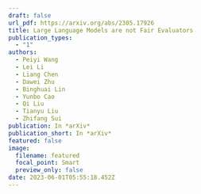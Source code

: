 ```yaml
---
draft: false
url_pdf: https://arxiv.org/abs/2305.17926
title: Large Language Models are not Fair Evaluators
publication_types:
  - "1"
authors:
  - Peiyi Wang
  - Lei Li
  - Liang Chen
  - Dawei Zhu
  - Binghuai Lin
  - Yunbo Cao
  - Qi Liu
  - Tianyu Liu
  - Zhifang Sui
publication: In *arXiv*
publication_short: In *arXiv*
featured: false
image:
  filename: featured
  focal_point: Smart
  preview_only: false
date: 2023-06-01T05:55:18.452Z
---
```

